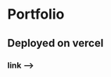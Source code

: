 # Portfolio
## Deployed on vercel
### link --> <a href = "https://myportfolio-rho-three-80.vercel.app/" />
